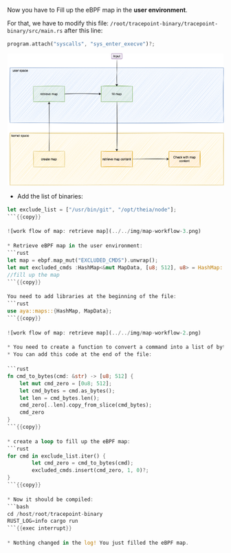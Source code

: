 Now you have to Fill up the eBPF map in the **user environment**.

For that, we have to modify this file: `/root/tracepoint-binary/tracepoint-binary/src/main.rs` after this line:

```rust
program.attach("syscalls", "sys_enter_execve")?;
```

![work flow of map: input](../../img/map-workflow-4.png)

* Add the list of binaries:
```rust
let exclude_list = ["/usr/bin/git", "/opt/theia/node"];
```{{copy}}

![work flow of map: retrieve map](../../img/map-workflow-3.png)

* Retrieve eBPF map in the user environment:
```rust
let map = ebpf.map_mut("EXCLUDED_CMDS").unwrap();
let mut excluded_cmds :HashMap<&mut MapData, [u8; 512], u8> = HashMap::try_from(map)?;
//fill up the map
```{{copy}}

You need to add libraries at the beginning of the file:
```rust
use aya::maps::{HashMap, MapData};
```{{copy}}

![work flow of map: retrieve map](../../img/map-workflow-2.png)

* You need to create a function to convert a command into a list of bytes and zeros of length 512.
* You can add this code at the end of the file:

```rust
fn cmd_to_bytes(cmd: &str) -> [u8; 512] {
    let mut cmd_zero = [0u8; 512];
    let cmd_bytes = cmd.as_bytes();
    let len = cmd_bytes.len();
    cmd_zero[..len].copy_from_slice(cmd_bytes);
    cmd_zero
}
```{{copy}}

* create a loop to fill up the eBPF map:
```rust
for cmd in exclude_list.iter() {
        let cmd_zero = cmd_to_bytes(cmd);
        excluded_cmds.insert(cmd_zero, 1, 0)?;
}
```{{copy}}

* Now it should be compiled:
```bash
cd /host/root/tracepoint-binary
RUST_LOG=info cargo run
```{{exec interrupt}}

* Nothing changed in the log! You just filled the eBPF map.
